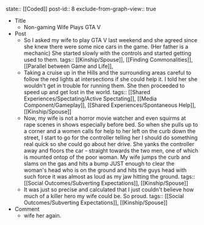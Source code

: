 state:: [[Coded]]
post-id:: 8
exclude-from-graph-view:: true

- Title
  - Non-gaming Wife Plays GTA V
- Post
  - So I asked my wife to play GTA V last weekend and she agreed since she knew there were some nice cars in the game. (Her father is a mechanic) She started slowly with the controls and started getting used to them.
    tags:: [[Kinship/Spouse]], [[Finding Commonalities]], [[Parallel between Game and Life]],
  - Taking a cruise up in the Hills and the surrounding areas careful to follow the red lights at intersections if she could help it. I told her she wouldn't get in trouble for running them. She then proceeded to speed up and get lost in the world.
    tags:: [[Shared Experiences/Spectating/Active Spectating]], [[Media Component/Gameplay]], [[Shared Experiences/Spontaneous Help]], [[Kinship/Spouse]]
  - Now, my wife is not a horror movie watcher and even squirms at rape scenes in shows especially before bed. So when she pulls up to a corner and a women calls for help to her left on the curb down the street, I start to go for the controller telling her I should do something real quick so she could go about her drive. She yanks the controller away and floors the car - straight towards the two men, one of which is mounted ontop of the poor woman. My wife jumps the curb and slams on the gas and hits a bump JUST enough to clear the woman's head who is on the ground and hits the guys head with such force it was almost as loud as my jaw hitting the ground.
    tags:: [[Social Outcomes/Subverting Expectations]], [[Kinship/Spouse]]
  - It was just so precise and calculated that I just couldn't believe how much of a killer hero my wife could be. So proud.
    tags:: [[Social Outcomes/Subverting Expectations]], [[Kinship/Spouse]]
- Comment
  - wife her again.
